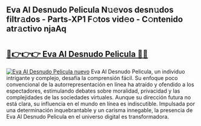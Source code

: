 ## Eva Al Desnudo Pelicula N𝚞𝚎vos desn𝚞dos filtr𝚊dos - Parts-XP1 F𝚘tos vid𝚎o - C𝚘ntenido atr𝚊ctivo njaAq

# <h2><a href="http://mb43nns.tromn.icu/?c=Eva+Al+Desnudo+Pelicula">🔗👉👉👉 Eva Al Desnudo Pelicula 🔗🔗</a></h2>

[![Eva Al Desnudo Pelicula nuevo](https://i.imgur.com/pEAQMta.gif)](http://mb43nns.tromn.icu/?c=Eva+Al+Desnudo+Pelicula)
Eva Al Desnudo Pelicula, un individuo intrigante y complejo, desafía la comprensión fácil. Su enfoque poco convencional de la autorrepresentación en línea ha atraído y ofendido a los espectadores, estimulando debates sobre moralidad, privacidad y las complejidades de las sociedades virtuales. Aunque su dirección futura no está clara, su influencia en el mundo en línea es indiscutible. Impulsada por una determinación inquebrantable y un carisma innegable, la presencia de Eva Al Desnudo Pelicula en el universo digital es transformadora.
